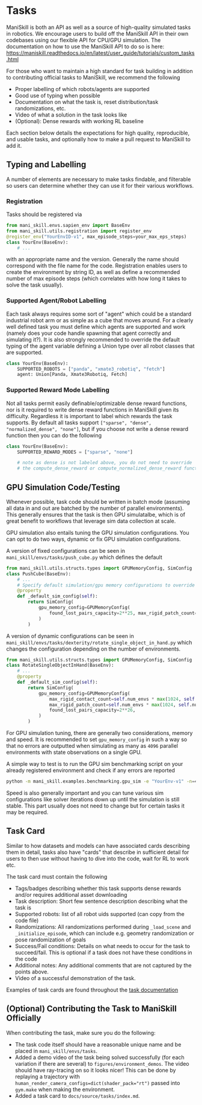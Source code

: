 # Tasks

ManiSkill is both an API as well as a source of high-quality simulated tasks in robotics. We encourage users to build off the ManiSkill API in their own codebases using our flexible API for CPU/GPU simulation. The documentation on how to use the ManiSkill API to do so is here: https://maniskill.readthedocs.io/en/latest/user_guide/tutorials/custom_tasks.html

For those who want to maintain a high standard for task building in addition to contributing official tasks to ManiSkill, we recommend the following
- Proper labelling of which robots/agents are supported
- Good use of typing when possible
- Documentation on what the task is, reset distribution/task randomizations, etc. 
- Video of what a solution in the task looks like
- (Optional): Dense rewards with working RL baseline

Each section below details the expectations for high quality, reproducible, and usable tasks, and optionally how to make a pull request to ManiSkill to add it.


## Typing and Labelling

A number of elements are necessary to make tasks findable, and filterable so users can determine whether they can use it for their various workflows.

### Registration

Tasks should be registered via

```python
from mani_skill.envs.sapien_env import BaseEnv
from mani_skill.utils.registration import register_env
@register_env("YourEnvID-v1", max_episode_steps=your_max_eps_steps)
class YourEnv(BaseEnv):
    # ...
```

with an appropriate name and the version. Generally the name should correspond with the file name for the code. Registration enables users to create the environment by string ID, as well as define a recommended number of max episode steps (which correlates with how long it takes to solve the task usually).

### Supported Agent/Robot Labelling

Each task always requires some sort of "agent" which could be a standard industrial robot arm or as simple as a cube that moves around. For a clearly well defined task you must define which agents are supported and work (namely does your code handle spawning that agent correctly and simulating it?). It is also strongly recommended to override the default typing of the agent variable defining a Union type over all robot classes that are supported.

```python
class YourEnv(BaseEnv):
    SUPPORTED_ROBOTS = ["panda", "xmate3_robotiq", "fetch"]
    agent: Union[Panda, Xmate3Robotiq, Fetch]
```

### Supported Reward Mode Labelling

Not all tasks permit easily definable/optimizable dense reward functions, nor is it required to write dense reward functions in ManiSkill given its difficulty. Regardless it is important to label which rewards the task supports. By default all tasks support `["sparse", "dense", "normalized_dense", "none"]`, but if you choose not write a dense reward function then you can do the following

```python
class YourEnv(BaseEnv):
    SUPPORTED_REWARD_MODES = ["sparse", "none"]

    # note as dense is not labeled above, you do not need to override 
    # the compute_dense_reward or compute_normalized_dense_reward functions
```

## GPU Simulation Code/Testing

Whenever possible, task code should be written in batch mode (assuming all data in and out are batched by the number of parallel environments). This generally ensures that the task is then GPU simulatalbe, which is of great benefit to workflows that leverage sim data collection at scale.

GPU simulation also entails tuning the GPU simulation configurations. You can opt to do two ways, dynamic or fix GPU simulation configurations.

A version of fixed configurations can be seen in `mani_skill/envs/tasks/push_cube.py` which defines the default

```python
from mani_skill.utils.structs.types import GPUMemoryConfig, SimConfig
class PushCube(BaseEnv):
    # ...
    # Specify default simulation/gpu memory configurations to override any default values
    @property
    def _default_sim_config(self):
        return SimConfig(
            gpu_memory_config=GPUMemoryConfig(
                found_lost_pairs_capacity=2**25, max_rigid_patch_count=2**18
            )
        )
```

A version of dynamic configurations can be seen in `mani_skill/envs/tasks/dexterity/rotate_single_object_in_hand.py` which changes the configuration depending on the number of environments.

```python
from mani_skill.utils.structs.types import GPUMemoryConfig, SimConfig
class RotateSingleObjectInHand(BaseEnv):
    # ...
    @property
    def _default_sim_config(self):
        return SimConfig(
            gpu_memory_config=GPUMemoryConfig(
                max_rigid_contact_count=self.num_envs * max(1024, self.num_envs) * 8,
                max_rigid_patch_count=self.num_envs * max(1024, self.num_envs) * 2,
                found_lost_pairs_capacity=2**26,
            )
        )
```

For GPU simulation tuning, there are generally two considerations, memory and speed. It is recommended to set `gpu_memory_config` in such a way so that no errors are outputted when simulating as many as `4096` parallel environments with state observations on a single GPU. 

A simple way to test is to run the GPU sim benchmarking script on your already registered environment and check if any errors are reported

```bash
python -m mani_skill.examples.benchmarking.gpu_sim -e "YourEnv-v1" -n=4096 -o=state
```

Speed is also generally important and you can tune various sim configurations like solver iterations down up until the simulation is still stable. This part usually does not need to change but for certain tasks it may be required.

<!-- TODO
## Task Writing Semantics

While not strictly necessary, there are a few programming semantics/patterns to be aware of in order to make task code easier to write as well as being more readable. -->

## Task Card

Similar to how datasets and models can have associated cards describing them in detail, tasks also have "cards" that describe in sufficient detail for users to then use without having to dive into the code, wait for RL to work etc.

The task card must contain the following
- Tags/badges describing whether this task supports dense rewards and/or requires additional asset downloading
- Task description: Short few sentence description describing what the task is
- Supported robots: list of all robot uids supported (can copy from the code file)
- Randomizations: All randomizations performed during `_load_scene` and `_initialize_episode`, which can include e.g. geometry randomization or pose randomization of goals
- Success/Fail conditions: Details on what needs to occur for the task to succeed/fail. This is optional if a task does not have these conditions in the code
- Additional notes: Any additional comments that are not captured by the points above.
- Video of a successful demonstration of the task.

Examples of task cards are found throughout the [task documentation](../tasks/index.md)

## (Optional) Contributing the Task to ManiSkill Officially

When contributing the task, make sure you do the following:

- The task code itself should have a reasonable unique name and be placed in `mani_skill/envs/tasks`.
- Added a demo video of the task being solved successfully (for each variation if there are several) to `figures/environment_demos`. The video should have ray-tracing on so it looks nicer! This can be done by replaying a trajectory with `human_render_camera_configs=dict(shader_pack="rt")` passed into `gym.make` when making the environment.
- Added a task card to `docs/source/tasks/index.md`.